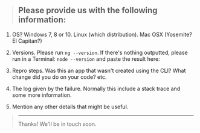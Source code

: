 > Please provide us with the following information:
> ---------------------------------------------------------------

1. OS?  Windows 7, 8 or 10. Linux (which distribution). Mac OSX (Yosemite? El Capitan?)


2. Versions. Please run `ng --version`. If there's nothing outputted, please run
in a Terminal: `node --version` and paste the result here:


3. Repro steps. Was this an app that wasn't created using the CLI? What change did you
   do on your code? etc.


4. The log given by the failure. Normally this include a stack trace and some
   more information.


5. Mention any other details that might be useful.

> ---------------------------------------------------------------
> Thanks! We'll be in touch soon.
